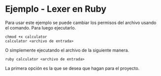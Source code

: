 # Ejemplo - Lexer en Ruby

Para usar este ejemplo se puede cambiar los permisos del archivo usando el comando. Para luego ejecutarlo.

```
chmod +x calculator
calculator <archivo de entrada>
```

O simplemente ejecutando el archivo de la siguiente manera.

```
ruby calculator <archivo de entrada>
```

La primera opción es la que se desea que hagan para el proyecto.